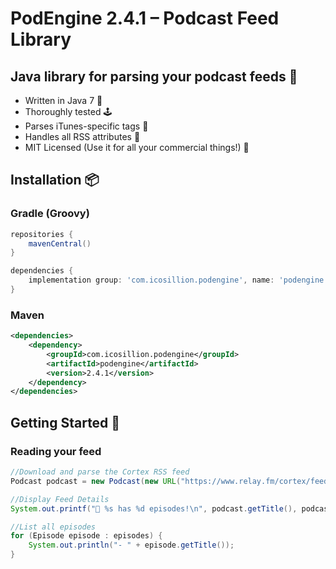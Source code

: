 # PodEngine 2.4.1 – Podcast Feed Library

## Java library for parsing your podcast feeds 🚀
* Written in Java 7 🤖
* Thoroughly tested 🕹️
* Parses iTunes-specific tags 🎵
* Handles all RSS attributes 💪
* MIT Licensed (Use it for all your commercial things!) 🤑

## Installation 📦
### Gradle (Groovy)
```groovy
repositories {
    mavenCentral()
}

dependencies {
    implementation group: 'com.icosillion.podengine', name: 'podengine', version:'2.4.1'
}
```

### Maven
```xml
<dependencies>
    <dependency>
        <groupId>com.icosillion.podengine</groupId>
        <artifactId>podengine</artifactId>
        <version>2.4.1</version>
    </dependency>
</dependencies>
```

## Getting Started 🌱
### Reading your feed
```java
//Download and parse the Cortex RSS feed
Podcast podcast = new Podcast(new URL("https://www.relay.fm/cortex/feed"));

//Display Feed Details
System.out.printf("💼 %s has %d episodes!\n", podcast.getTitle(), podcast.getEpisodes().size());

//List all episodes
for (Episode episode : episodes) {
	System.out.println("- " + episode.getTitle());
}
```

